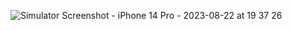 ![Simulator Screenshot - iPhone 14 Pro - 2023-08-22 at 19 37 26](https://github.com/theElifK/ConvertArrayToButton/assets/106162835/226fd6b6-f266-4442-8906-720917f5aa1e)
